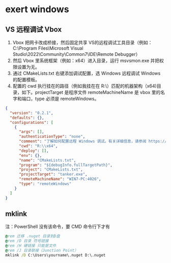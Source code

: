 # exert windows

## VS 远程调试 Vbox

1. Vbox 把网卡改成桥接，然后固定共享 VS的远程调试工具目录（例如：C:\Program Files\Microsoft Visual Studio\2022\Community\Common7\IDE\Remote Debugger）
2. 然后 Vbox 里系统框架（例如：x64）进入目录，运行 msvsmon.exe 并把权限设置为无。
3. 通过 CMakeLists.txt 右键添加调试配置，选 Windows 远程调试 Windows 的配置模板。
4. 配置的 cwd 执行挂在的路径（例如我挂在在 R:\）匹配的机器架构（x64)目录，如下。projectTarget 是程序文件 remoteMachineName 是 vbox 里的名字和端口，type 必须是 remoteWindows。

```json
{
  "version": "0.2.1",
  "defaults": {},
  "configurations": [
    {
      "args": [],
      "authenticationType": "none",
      "comment": "了解如何配置远程 Windows 调试。有关详细信息，请参阅 https://docs.microsoft.com/cpp/build/cmake-remote-debugging",
      "cwd": "R:\\x64",
      "deploy": [],
      "env": {},
      "name": "CMakeLists.txt",
      "program": "${debugInfo.fullTargetPath}",
      "project": "CMakeLists.txt",
      "projectTarget": "tanker.exe",
      "remoteMachineName": "WIN7-PC:4026",
      "type": "remoteWindows"
    }
  ]
}
```


## mklink

注：PowerShell 没有该命令，要 CMD 命令行下才有

```bat
@rem 迁移 .nuget 目录到D盘
@rem /D 目录 符号链接
@rem /H 硬链接 只能是文件
@rem /J 目录联接（Junction Point）
mklink /D C:\Users\yourname\.nuget D:\.nuget
```